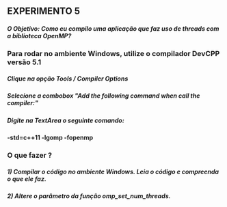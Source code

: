 ## EXPERIMENTO 5

##### O Objetivo: Como eu compilo uma aplicação que faz uso de threads com a biblioteca OpenMP?


### Para rodar no ambiente Windows, utilize o compilador DevCPP versão 5.1

##### Clique na opção Tools / Compiler Options

##### Selecione a combobox "Add the following command when call the compiler:"

##### Digite na TextArea o seguinte comando:
<b>-std=c++11  -lgomp -fopenmp</b>


### O que fazer ?

##### 1) Compilar o código no ambiente Windows. Leia o código e compreenda o que ele faz.

##### 2) Altere o parâmetro da função omp_set_num_threads.
